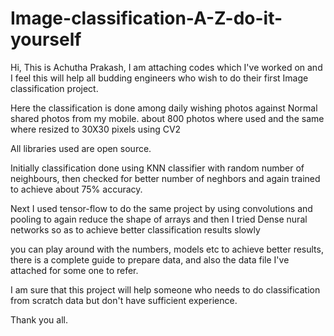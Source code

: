 # Image-classification-A-Z-do-it-yourself

Hi, This is Achutha Prakash, I am attaching codes which I've worked on and I feel this will help all budding engineers who wish 
to do their first Image classification project.

Here the classification is done among daily wishing photos against Normal shared photos from my mobile. about 800 photos where used 
and the same where resized to 30X30 pixels using CV2

All libraries used are open source.

Initially classification done using KNN classifier with random number of neighbours, then checked for better number of neghbors and again
trained to achieve about 75% accuracy.

Next I used tensor-flow to do the same project by using convolutions and pooling to again reduce the shape of arrays and then I tried
Dense nural networks so as to achieve better classification results slowly

you can play around with the numbers, models etc to achieve better results, there is a complete guide to prepare data, and also the data
file I've attached for some one to refer.

I am sure that this project will help someone who needs to do classification from scratch data but don't have sufficient experience.

Thank you all.
